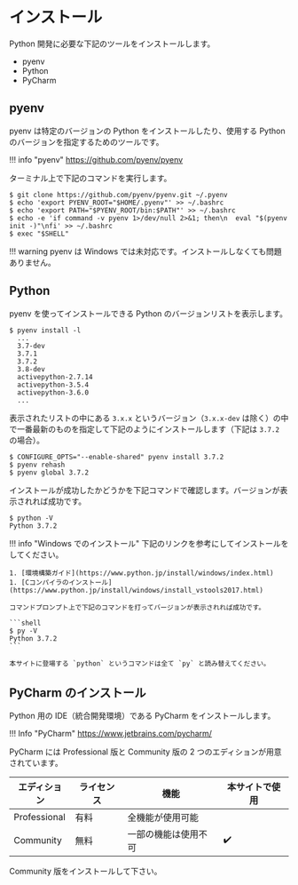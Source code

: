 # インストール

Python 開発に必要な下記のツールをインストールします。

- pyenv
- Python
- PyCharm

## pyenv

pyenv は特定のバージョンの Python をインストールしたり、使用する Python のバージョンを指定するためのツールです。

!!! info "pyenv"
    https://github.com/pyenv/pyenv

ターミナル上で下記のコマンドを実行します。

```shell
$ git clone https://github.com/pyenv/pyenv.git ~/.pyenv
$ echo 'export PYENV_ROOT="$HOME/.pyenv"' >> ~/.bashrc
$ echo 'export PATH="$PYENV_ROOT/bin:$PATH"' >> ~/.bashrc
$ echo -e 'if command -v pyenv 1>/dev/null 2>&1; then\n  eval "$(pyenv init -)"\nfi' >> ~/.bashrc
$ exec "$SHELL"
```

!!! warning
    pyenv は Windows では未対応です。インストールしなくても問題ありません。

## Python

pyenv を使ってインストールできる Python のバージョンリストを表示します。

```shell
$ pyenv install -l
  ...
  3.7-dev
  3.7.1
  3.7.2
  3.8-dev
  activepython-2.7.14
  activepython-3.5.4
  activepython-3.6.0
  ...
```

表示されたリストの中にある `3.x.x` というバージョン（`3.x.x-dev` は除く）の中で一番最新のものを指定して下記のようにインストールします（下記は `3.7.2` の場合）。

```shell
$ CONFIGURE_OPTS="--enable-shared" pyenv install 3.7.2
$ pyenv rehash
$ pyenv global 3.7.2
```

インストールが成功したかどうかを下記コマンドで確認します。バージョンが表示されれば成功です。

```shell
$ python -V
Python 3.7.2
```

!!! info "Windows でのインストール"
    下記のリンクを参考にしてインストールをしてください。

    1. [環境構築ガイド](https://www.python.jp/install/windows/index.html)
    1. [Cコンパイラのインストール](https://www.python.jp/install/windows/install_vstools2017.html)

    コマンドプロンプト上で下記のコマンドを打ってバージョンが表示されれば成功です。

    ```shell
    $ py -V
    Python 3.7.2
    ```

    本サイトに登場する `python` というコマンドは全て `py` と読み替えてください。

## PyCharm のインストール

Python 用の IDE（統合開発環境）である PyCharm をインストールします。

!!! Info "PyCharm"
    https://www.jetbrains.com/pycharm/

PyCharm には Professional 版と Community 版の 2 つのエディションが用意されています。

| エディション | ライセンス | 機能                 | 本サイトで使用     |
| ------------ | ---------- | -------------------- |--------------------|
| Professional | 有料       | 全機能が使用可能     |                    |
| Community    | 無料       | 一部の機能は使用不可 | :heavy_check_mark: |

Community 版をインストールして下さい。
